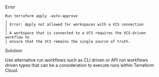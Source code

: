 
Error

```
Run terraform apply -auto-approve
╷
│ Error: Apply not allowed for workspaces with a VCS connection
│ 
│ A workspace that is connected to a VCS requires the VCS-driven workflow to
│ ensure that the VCS remains the single source of truth.
```

Solution:

Use alternative run workflows such as CLI driven or API run workflows driven types that can be a consideration to execute runs within Terraform Cloud.

